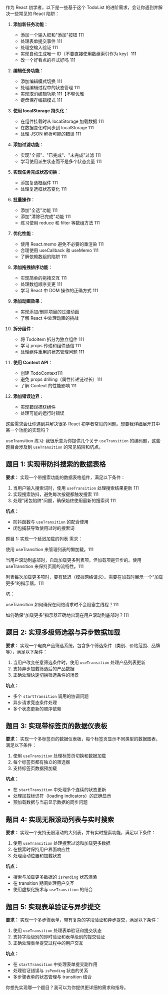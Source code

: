 作为 React 初学者，以下是一些基于这个 TodoList 的进阶需求，会让你遇到并解决一些常见的 React 陷阱：

1. **添加新任务功能**：

   - 添加一个输入框和"添加"按钮 111
   - 处理表单提交事件 111
   - 处理空输入验证 111
   - 实现自动生成唯一 ID（不要直接使用数组索引作为 key）111
   - 改一个好看点的样式好吗 111

2. **编辑任务功能**：

   - 添加编辑模式切换 111
   - 处理编辑过程中的状态管理 111
   - 实现取消编辑功能 111【不够优雅
   - 键盘保存编辑模式 111

3. **使用 localStorage 持久化**：

   - 在组件挂载时从 localStorage 加载数据 111
   - 在数据变化时同步到 localStorage 111
   - 处理 JSON 解析可能的错误 111

4. **添加过滤功能**：

   - 实现"全部"、"已完成"、"未完成"过滤 111
   - 学习使用派生状态而不是多个状态变量 111

5. **实现任务完成状态切换**：

   - 添加复选框组件 111
   - 处理复选框状态变化 111

6. **批量操作**：

   - 添加"全选"功能 111
   - 添加"清除已完成"功能 111
   - 练习使用 reduce 和 filter 等数组方法 111

7. **优化性能**：

   - 使用 React.memo 避免不必要的重渲染 111
   - 合理使用 useCallback 和 useMemo 111
   - 了解依赖数组的陷阱 111

8. **添加拖拽排序功能**：

   - 实现简单的拖拽交互 111
   - 处理数组顺序变更 111
   - 学习 React 中 DOM 操作的正确方式 111

9. **添加动画效果**：

   - 实现添加/删除项目的过渡动画
   - 了解 React 中处理动画的挑战

10. **拆分组件**：

    - 将 TodoItem 拆分为独立组件 111
    - 学习 props 传递和组件通信 111
    - 处理组件重用的状态管理问题 111

11. **使用 Context API**：

    - 创建 TodoContext111
    - 避免 props drilling（属性传递链过长）111
    - 了解 Context 的性能影响 111

12. **添加错误边界**：
    - 实现错误捕获组件
    - 处理可能的运行时错误

这些需求会让你遇到并解决很多 React 初学者常见的问题。想要我详细展开其中某一个功能的实现吗？

useTransition 练习:
我很乐意为你提供几个关于 `useTransition` 的编码题，这些题目会涉及到 `useTransition` 的常见陷阱和坑点。

## 题目 1: 实现带防抖搜索的数据表格

**要求：**
实现一个带搜索功能的数据表格组件，满足以下条件：

1. 当用户输入搜索词时，使用 `useTransition` 处理搜索结果更新 111
2. 实现搜索防抖，避免每次按键都触发搜索 111
3. 处理"闭包陷阱"问题，确保始终使用最新的搜索词 111

**坑点：**

- 防抖函数与 `useTransition` 的配合使用
- 闭包捕获导致使用过时的搜索词

题目 1: 实现一个延迟加载的列表
需求：

使用 useTransition 来管理列表的懒加载。111

当用户滚动到底部时，自动加载更多列表项，但加载项是异步的。使用 useTransition 来保持页面的流畅性。111

列表每次加载更多项时，要有延迟（模拟网络请求）。需要在加载时展示一个“加载更多”的指示器。111

坑：

useTransition 如何确保在网络请求时不会阻塞主线程？111

如何确保“加载更多”指示器正确地出现在用户滚动到底部时？111

## 题目 2: 实现多级筛选器与异步数据加载

**要求：**
实现一个电商产品筛选系统，包含多个筛选条件（类别、价格范围、品牌等），满足以下条件：

1. 当用户改变任意筛选条件时，使用 `useTransition` 处理产品列表更新
2. 支持异步加载筛选后的产品数据
3. 正确处理快速切换筛选条件的场景

**坑点：**

- 多个 `startTransition` 调用的协调问题
- 异步请求竞态条件处理
- 多个状态更新的顺序依赖

## 题目 3: 实现带标签页的数据仪表板

**要求：**
实现一个多标签页的数据仪表板，每个标签页显示不同类型的数据图表，满足以下条件：

1. 使用 `useTransition` 处理标签页切换和数据加载
2. 每个标签页都有独立的筛选器
3. 支持标签页数据预加载

**坑点：**

- 在 `startTransition` 中处理多个连续的状态更新
- 处理加载标识符（loading indicators）的正确显示
- 预加载数据与当前显示数据的同步问题

## 题目 4: 实现无限滚动列表与实时搜索

**要求：**
实现一个支持无限滚动的大列表，并有实时搜索功能，满足以下条件：

1. 使用 `useTransition` 处理搜索过滤和加载更多数据
2. 在搜索时保持用户界面响应性
3. 处理滚动位置和加载状态

**坑点：**

- 搜索与加载更多数据的 `isPending` 状态混淆
- 在 transition 期间处理用户交互
- 使用虚拟化技术与 `useTransition` 的结合

## 题目 5: 实现表单验证与异步提交

**要求：**
实现一个多步骤表单，带有复杂的字段验证和异步提交，满足以下条件：

1. 使用 `useTransition` 处理表单验证和提交状态
2. 支持字段级别的即时验证和表单级别的提交验证
3. 正确处理表单提交过程中的用户交互

**坑点：**

- 在 `startTransition` 中处理表单提交副作用
- 处理验证错误与 `isPending` 状态的关系
- 多步骤表单的状态管理与 transition 结合

你想先实现哪一个题目？我可以为你提供更详细的需求和指导。
